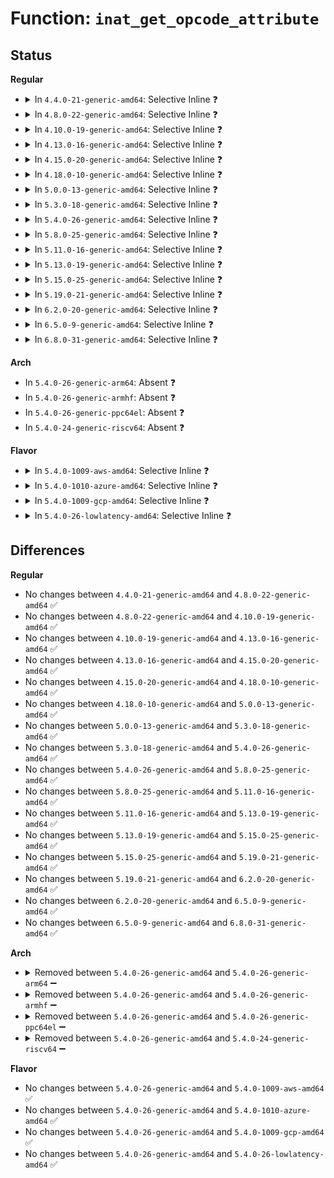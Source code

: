 # Function: <code>inat_get_opcode_attribute</code>

## Status
<b>Regular</b>
<ul>
<li>
<details>
<summary>In <code>4.4.0-21-generic-amd64</code>: Selective Inline ❓</summary>

```c
insn_attr_t inat_get_opcode_attribute(insn_byte_t opcode)
```

```json
{
  "name": "inat_get_opcode_attribute",
  "collision_type": "Unique Global",
  "inline_type": "Selective",
  "funcs": [
    {
      "addr": 18446744071583000368,
      "name": "inat_get_opcode_attribute",
      "external": true,
      "loc": "arch/x86/lib/inat.c:27",
      "file": "arch/x86/lib/inat.c",
      "inline": "not declared, inlined",
      "caller_inline": [
        "arch/x86/lib/inat.c:inat_get_last_prefix_id"
      ],
      "caller_func": [
        "arch/x86/kernel/kprobes/core.c:skip_prefixes"
      ]
    }
  ],
  "symbols": [
    {
      "addr": 18446744071583000368,
      "name": "inat_get_opcode_attribute",
      "section": ".text",
      "bind": "STB_GLOBAL",
      "size": 22
    }
  ]
}
```
</details>
</li>
<li>
<details>
<summary>In <code>4.8.0-22-generic-amd64</code>: Selective Inline ❓</summary>

```c
insn_attr_t inat_get_opcode_attribute(insn_byte_t opcode)
```

```json
{
  "name": "inat_get_opcode_attribute",
  "collision_type": "Unique Global",
  "inline_type": "Selective",
  "funcs": [
    {
      "addr": 18446744071583290149,
      "name": "inat_get_opcode_attribute",
      "external": true,
      "loc": "arch/x86/lib/inat.c:27",
      "file": "arch/x86/lib/inat.c",
      "inline": "not declared, inlined",
      "caller_inline": [
        "arch/x86/lib/inat.c:inat_get_last_prefix_id"
      ],
      "caller_func": [
        "arch/x86/kernel/kprobes/core.c:skip_prefixes"
      ]
    }
  ],
  "symbols": [
    {
      "addr": 18446744071583290112,
      "name": "inat_get_opcode_attribute",
      "section": ".text",
      "bind": "STB_GLOBAL",
      "size": 22
    }
  ]
}
```
</details>
</li>
<li>
<details>
<summary>In <code>4.10.0-19-generic-amd64</code>: Selective Inline ❓</summary>

```c
insn_attr_t inat_get_opcode_attribute(insn_byte_t opcode)
```

```json
{
  "name": "inat_get_opcode_attribute",
  "collision_type": "Unique Global",
  "inline_type": "Selective",
  "funcs": [
    {
      "addr": 18446744071583408805,
      "name": "inat_get_opcode_attribute",
      "external": true,
      "loc": "arch/x86/lib/inat.c:27",
      "file": "arch/x86/lib/inat.c",
      "inline": "not declared, inlined",
      "caller_inline": [
        "arch/x86/lib/inat.c:inat_get_last_prefix_id"
      ],
      "caller_func": [
        "arch/x86/kernel/kprobes/core.c:skip_prefixes"
      ]
    }
  ],
  "symbols": [
    {
      "addr": 18446744071583408768,
      "name": "inat_get_opcode_attribute",
      "section": ".text",
      "bind": "STB_GLOBAL",
      "size": 22
    }
  ]
}
```
</details>
</li>
<li>
<details>
<summary>In <code>4.13.0-16-generic-amd64</code>: Selective Inline ❓</summary>

```c
insn_attr_t inat_get_opcode_attribute(insn_byte_t opcode)
```

```json
{
  "name": "inat_get_opcode_attribute",
  "collision_type": "Unique Global",
  "inline_type": "Selective",
  "funcs": [
    {
      "addr": 18446744071588266085,
      "name": "inat_get_opcode_attribute",
      "external": true,
      "loc": "arch/x86/lib/inat.c:27",
      "file": "arch/x86/lib/inat.c",
      "inline": "not declared, inlined",
      "caller_inline": [
        "arch/x86/lib/inat.c:inat_get_last_prefix_id"
      ],
      "caller_func": [
        "arch/x86/kernel/kprobes/core.c:skip_prefixes"
      ]
    }
  ],
  "symbols": [
    {
      "addr": 18446744071588266048,
      "name": "inat_get_opcode_attribute",
      "section": ".text",
      "bind": "STB_GLOBAL",
      "size": 22
    }
  ]
}
```
</details>
</li>
<li>
<details>
<summary>In <code>4.15.0-20-generic-amd64</code>: Selective Inline ❓</summary>

```c
insn_attr_t inat_get_opcode_attribute(insn_byte_t opcode)
```

```json
{
  "name": "inat_get_opcode_attribute",
  "collision_type": "Unique Global",
  "inline_type": "Selective",
  "funcs": [
    {
      "addr": 18446744071588818629,
      "name": "inat_get_opcode_attribute",
      "external": true,
      "loc": "arch/x86/lib/inat.c:27",
      "file": "arch/x86/lib/inat.c",
      "inline": "not declared, inlined",
      "caller_inline": [
        "arch/x86/lib/inat.c:inat_get_last_prefix_id"
      ],
      "caller_func": [
        "arch/x86/kernel/kprobes/core.c:skip_prefixes",
        "arch/x86/kernel/uprobes.c:arch_uprobe_analyze_insn",
        "arch/x86/lib/insn-eval.c:get_seg_base_limit"
      ]
    }
  ],
  "symbols": [
    {
      "addr": 18446744071588818592,
      "name": "inat_get_opcode_attribute",
      "section": ".text",
      "bind": "STB_GLOBAL",
      "size": 22
    }
  ]
}
```
</details>
</li>
<li>
<details>
<summary>In <code>4.18.0-10-generic-amd64</code>: Selective Inline ❓</summary>

```c
insn_attr_t inat_get_opcode_attribute(insn_byte_t opcode)
```

```json
{
  "name": "inat_get_opcode_attribute",
  "collision_type": "Unique Global",
  "inline_type": "Selective",
  "funcs": [
    {
      "addr": 18446744071589196821,
      "name": "inat_get_opcode_attribute",
      "external": true,
      "loc": "arch/x86/lib/inat.c:27",
      "file": "arch/x86/lib/inat.c",
      "inline": "not declared, inlined",
      "caller_inline": [
        "arch/x86/lib/inat.c:inat_get_last_prefix_id"
      ],
      "caller_func": [
        "arch/x86/kernel/kprobes/core.c:skip_prefixes",
        "arch/x86/kernel/uprobes.c:arch_uprobe_analyze_insn",
        "arch/x86/lib/insn-eval.c:get_seg_base_limit"
      ]
    }
  ],
  "symbols": [
    {
      "addr": 18446744071589196784,
      "name": "inat_get_opcode_attribute",
      "section": ".text",
      "bind": "STB_GLOBAL",
      "size": 22
    }
  ]
}
```
</details>
</li>
<li>
<details>
<summary>In <code>5.0.0-13-generic-amd64</code>: Selective Inline ❓</summary>

```c
insn_attr_t inat_get_opcode_attribute(insn_byte_t opcode)
```

```json
{
  "name": "inat_get_opcode_attribute",
  "collision_type": "Unique Global",
  "inline_type": "Selective",
  "funcs": [
    {
      "addr": 18446744071589438277,
      "name": "inat_get_opcode_attribute",
      "external": true,
      "loc": "arch/x86/lib/inat.c:27",
      "file": "arch/x86/lib/inat.c",
      "inline": "not declared, inlined",
      "caller_inline": [
        "arch/x86/lib/inat.c:inat_get_last_prefix_id"
      ],
      "caller_func": [
        "arch/x86/kernel/kprobes/core.c:skip_prefixes",
        "arch/x86/kernel/uprobes.c:arch_uprobe_analyze_insn",
        "arch/x86/lib/insn-eval.c:get_seg_base_limit"
      ]
    }
  ],
  "symbols": [
    {
      "addr": 18446744071589438240,
      "name": "inat_get_opcode_attribute",
      "section": ".text",
      "bind": "STB_GLOBAL",
      "size": 22
    }
  ]
}
```
</details>
</li>
<li>
<details>
<summary>In <code>5.3.0-18-generic-amd64</code>: Selective Inline ❓</summary>

```c
insn_attr_t inat_get_opcode_attribute(insn_byte_t opcode)
```

```json
{
  "name": "inat_get_opcode_attribute",
  "collision_type": "Unique Global",
  "inline_type": "Selective",
  "funcs": [
    {
      "addr": 18446744071589896229,
      "name": "inat_get_opcode_attribute",
      "external": true,
      "loc": "arch/x86/lib/inat.c:13",
      "file": "arch/x86/lib/inat.c",
      "inline": "not declared, inlined",
      "caller_inline": [
        "arch/x86/lib/inat.c:inat_get_last_prefix_id"
      ],
      "caller_func": [
        "arch/x86/kernel/kprobes/core.c:skip_prefixes",
        "arch/x86/kernel/uprobes.c:arch_uprobe_analyze_insn",
        "arch/x86/lib/insn-eval.c:get_seg_base_limit"
      ]
    }
  ],
  "symbols": [
    {
      "addr": 18446744071589896192,
      "name": "inat_get_opcode_attribute",
      "section": ".text",
      "bind": "STB_GLOBAL",
      "size": 22
    }
  ]
}
```
</details>
</li>
<li>
<details>
<summary>In <code>5.4.0-26-generic-amd64</code>: Selective Inline ❓</summary>

```c
insn_attr_t inat_get_opcode_attribute(insn_byte_t opcode)
```

```json
{
  "name": "inat_get_opcode_attribute",
  "collision_type": "Unique Global",
  "inline_type": "Selective",
  "funcs": [
    {
      "addr": 18446744071590122213,
      "name": "inat_get_opcode_attribute",
      "external": true,
      "loc": "arch/x86/lib/inat.c:13",
      "file": "arch/x86/lib/inat.c",
      "inline": "not declared, inlined",
      "caller_inline": [
        "arch/x86/lib/inat.c:inat_get_last_prefix_id"
      ],
      "caller_func": [
        "arch/x86/kernel/kprobes/core.c:skip_prefixes",
        "arch/x86/kernel/uprobes.c:arch_uprobe_analyze_insn",
        "arch/x86/lib/insn-eval.c:get_seg_base_limit"
      ]
    }
  ],
  "symbols": [
    {
      "addr": 18446744071590122176,
      "name": "inat_get_opcode_attribute",
      "section": ".text",
      "bind": "STB_GLOBAL",
      "size": 22
    }
  ]
}
```
</details>
</li>
<li>
<details>
<summary>In <code>5.8.0-25-generic-amd64</code>: Selective Inline ❓</summary>

```c
insn_attr_t inat_get_opcode_attribute(insn_byte_t opcode)
```

```json
{
  "name": "inat_get_opcode_attribute",
  "collision_type": "Unique Global",
  "inline_type": "Selective",
  "funcs": [
    {
      "addr": 18446744071585126213,
      "name": "inat_get_opcode_attribute",
      "external": true,
      "loc": "arch/x86/lib/inat.c:13",
      "file": "arch/x86/lib/inat.c",
      "inline": "not declared, inlined",
      "caller_inline": [
        "arch/x86/lib/inat.c:inat_get_last_prefix_id"
      ],
      "caller_func": [
        "arch/x86/kernel/kprobes/core.c:resume_execution",
        "arch/x86/kernel/kprobes/core.c:arch_copy_kprobe",
        "arch/x86/kernel/kprobes/core.c:arch_copy_kprobe",
        "arch/x86/kernel/uprobes.c:uprobe_init_insn",
        "arch/x86/lib/insn-eval.c:get_seg_base_limit"
      ]
    }
  ],
  "symbols": [
    {
      "addr": 18446744071585126176,
      "name": "inat_get_opcode_attribute",
      "section": ".text",
      "bind": "STB_GLOBAL",
      "size": 22
    }
  ]
}
```
</details>
</li>
<li>
<details>
<summary>In <code>5.11.0-16-generic-amd64</code>: Selective Inline ❓</summary>

```c
insn_attr_t inat_get_opcode_attribute(insn_byte_t opcode)
```

```json
{
  "name": "inat_get_opcode_attribute",
  "collision_type": "Unique Global",
  "inline_type": "Selective",
  "funcs": [
    {
      "addr": 18446744071585277109,
      "name": "inat_get_opcode_attribute",
      "external": true,
      "loc": "arch/x86/lib/inat.c:13",
      "file": "arch/x86/lib/inat.c",
      "inline": "not declared, inlined",
      "caller_inline": [
        "arch/x86/lib/inat.c:inat_get_last_prefix_id"
      ],
      "caller_func": [
        "arch/x86/kernel/kprobes/core.c:resume_execution",
        "arch/x86/kernel/kprobes/core.c:arch_copy_kprobe",
        "arch/x86/kernel/kprobes/core.c:arch_copy_kprobe",
        "arch/x86/kernel/uprobes.c:uprobe_init_insn",
        "arch/x86/lib/insn-eval.c:get_seg_reg_override_idx"
      ]
    }
  ],
  "symbols": [
    {
      "addr": 18446744071585277072,
      "name": "inat_get_opcode_attribute",
      "section": ".text",
      "bind": "STB_GLOBAL",
      "size": 22
    }
  ]
}
```
</details>
</li>
<li>
<details>
<summary>In <code>5.13.0-19-generic-amd64</code>: Selective Inline ❓</summary>

```c
insn_attr_t inat_get_opcode_attribute(insn_byte_t opcode)
```

```json
{
  "name": "inat_get_opcode_attribute",
  "collision_type": "Unique Global",
  "inline_type": "Selective",
  "funcs": [
    {
      "addr": 18446744071585160597,
      "name": "inat_get_opcode_attribute",
      "external": true,
      "loc": "arch/x86/lib/inat.c:13",
      "file": "arch/x86/lib/inat.c",
      "inline": "not declared, inlined",
      "caller_inline": [
        "arch/x86/lib/inat.c:inat_get_last_prefix_id"
      ],
      "caller_func": [
        "arch/x86/kernel/uprobes.c:arch_uprobe_analyze_insn",
        "arch/x86/lib/insn-eval.c:get_seg_base_limit"
      ]
    }
  ],
  "symbols": [
    {
      "addr": 18446744071585160560,
      "name": "inat_get_opcode_attribute",
      "section": ".text",
      "bind": "STB_GLOBAL",
      "size": 22
    }
  ]
}
```
</details>
</li>
<li>
<details>
<summary>In <code>5.15.0-25-generic-amd64</code>: Selective Inline ❓</summary>

```c
insn_attr_t inat_get_opcode_attribute(insn_byte_t opcode)
```

```json
{
  "name": "inat_get_opcode_attribute",
  "collision_type": "Unique Global",
  "inline_type": "Selective",
  "funcs": [
    {
      "addr": 18446744071585613445,
      "name": "inat_get_opcode_attribute",
      "external": true,
      "loc": "arch/x86/lib/inat.c:13",
      "file": "arch/x86/lib/inat.c",
      "inline": "not declared, inlined",
      "caller_inline": [
        "arch/x86/lib/inat.c:inat_get_last_prefix_id"
      ],
      "caller_func": [
        "arch/x86/kernel/uprobes.c:arch_uprobe_analyze_insn",
        "arch/x86/lib/insn-eval.c:get_seg_base_limit"
      ]
    }
  ],
  "symbols": [
    {
      "addr": 18446744071585613408,
      "name": "inat_get_opcode_attribute",
      "section": ".text",
      "bind": "STB_GLOBAL",
      "size": 22
    }
  ]
}
```
</details>
</li>
<li>
<details>
<summary>In <code>5.19.0-21-generic-amd64</code>: Selective Inline ❓</summary>

```c
insn_attr_t inat_get_opcode_attribute(insn_byte_t opcode)
```

```json
{
  "name": "inat_get_opcode_attribute",
  "collision_type": "Unique Global",
  "inline_type": "Selective",
  "funcs": [
    {
      "addr": 18446744071586770501,
      "name": "inat_get_opcode_attribute",
      "external": true,
      "loc": "arch/x86/lib/inat.c:13",
      "file": "arch/x86/lib/inat.c",
      "inline": "not declared, inlined",
      "caller_inline": [
        "arch/x86/lib/inat.c:inat_get_last_prefix_id"
      ],
      "caller_func": [
        "arch/x86/kernel/kprobes/core.c:can_boost",
        "arch/x86/kernel/uprobes.c:arch_uprobe_analyze_insn",
        "arch/x86/lib/insn-eval.c:get_seg_base_limit",
        "arch/x86/lib/insn.c:insn_get_opcode",
        "arch/x86/lib/insn.c:insn_get_prefixes",
        "arch/x86/lib/insn.c:insn_get_prefixes",
        "arch/x86/lib/insn.c:insn_get_prefixes",
        "arch/x86/lib/insn.c:insn_get_prefixes"
      ]
    }
  ],
  "symbols": [
    {
      "addr": 18446744071586770464,
      "name": "inat_get_opcode_attribute",
      "section": ".text",
      "bind": "STB_GLOBAL",
      "size": 30
    }
  ]
}
```
</details>
</li>
<li>
<details>
<summary>In <code>6.2.0-20-generic-amd64</code>: Selective Inline ❓</summary>

```c
insn_attr_t inat_get_opcode_attribute(insn_byte_t opcode)
```

```json
{
  "name": "inat_get_opcode_attribute",
  "collision_type": "Unique Global",
  "inline_type": "Selective",
  "funcs": [
    {
      "addr": 18446744071595935989,
      "name": "inat_get_opcode_attribute",
      "external": true,
      "loc": "arch/x86/lib/inat.c:13",
      "file": "arch/x86/lib/inat.c",
      "inline": "not declared, inlined",
      "caller_inline": [
        "arch/x86/lib/inat.c:inat_get_last_prefix_id"
      ],
      "caller_func": [
        "arch/x86/kernel/kprobes/core.c:can_boost",
        "arch/x86/kernel/uprobes.c:uprobe_init_insn",
        "arch/x86/lib/insn-eval.c:get_seg_base_limit",
        "arch/x86/lib/insn.c:insn_get_opcode",
        "arch/x86/lib/insn.c:insn_get_prefixes",
        "arch/x86/lib/insn.c:insn_get_prefixes",
        "arch/x86/lib/insn.c:insn_get_prefixes",
        "arch/x86/lib/insn.c:insn_get_prefixes"
      ]
    }
  ],
  "symbols": [
    {
      "addr": 18446744071595935936,
      "name": "inat_get_opcode_attribute",
      "section": ".text",
      "bind": "STB_GLOBAL",
      "size": 30
    }
  ]
}
```
</details>
</li>
<li>
<details>
<summary>In <code>6.5.0-9-generic-amd64</code>: Selective Inline ❓</summary>

```c
insn_attr_t inat_get_opcode_attribute(insn_byte_t opcode)
```

```json
{
  "name": "inat_get_opcode_attribute",
  "collision_type": "Unique Global",
  "inline_type": "Selective",
  "funcs": [
    {
      "addr": 18446744071596454341,
      "name": "inat_get_opcode_attribute",
      "external": true,
      "loc": "arch/x86/lib/inat.c:13",
      "file": "arch/x86/lib/inat.c",
      "inline": "not declared, inlined",
      "caller_inline": [
        "arch/x86/lib/inat.c:inat_get_last_prefix_id"
      ],
      "caller_func": [
        "arch/x86/kernel/kprobes/core.c:can_boost",
        "arch/x86/kernel/uprobes.c:uprobe_init_insn",
        "arch/x86/lib/insn-eval.c:get_seg_base_limit",
        "arch/x86/lib/insn.c:insn_get_opcode",
        "arch/x86/lib/insn.c:insn_get_prefixes",
        "arch/x86/lib/insn.c:insn_get_prefixes",
        "arch/x86/lib/insn.c:insn_get_prefixes",
        "arch/x86/lib/insn.c:insn_get_prefixes"
      ]
    }
  ],
  "symbols": [
    {
      "addr": 18446744071596454288,
      "name": "inat_get_opcode_attribute",
      "section": ".text",
      "bind": "STB_GLOBAL",
      "size": 30
    }
  ]
}
```
</details>
</li>
<li>
<details>
<summary>In <code>6.8.0-31-generic-amd64</code>: Selective Inline ❓</summary>

```c
insn_attr_t inat_get_opcode_attribute(insn_byte_t opcode)
```

```json
{
  "name": "inat_get_opcode_attribute",
  "collision_type": "Unique Global",
  "inline_type": "Selective",
  "funcs": [
    {
      "addr": 18446744071597349365,
      "name": "inat_get_opcode_attribute",
      "external": true,
      "loc": "arch/x86/lib/inat.c:13",
      "file": "arch/x86/lib/inat.c",
      "inline": "not declared, inlined",
      "caller_inline": [
        "arch/x86/lib/inat.c:inat_get_last_prefix_id"
      ],
      "caller_func": [
        "arch/x86/kernel/kprobes/core.c:can_boost",
        "arch/x86/kernel/uprobes.c:uprobe_init_insn",
        "arch/x86/lib/insn-eval.c:get_seg_base_limit",
        "arch/x86/lib/insn.c:insn_get_opcode",
        "arch/x86/lib/insn.c:insn_get_prefixes",
        "arch/x86/lib/insn.c:insn_get_prefixes",
        "arch/x86/lib/insn.c:insn_get_prefixes",
        "arch/x86/lib/insn.c:insn_get_prefixes"
      ]
    }
  ],
  "symbols": [
    {
      "addr": 18446744071597349312,
      "name": "inat_get_opcode_attribute",
      "section": ".text",
      "bind": "STB_GLOBAL",
      "size": 30
    }
  ]
}
```
</details>
</li>
</ul>
<b>Arch</b>
<ul>
<li>
In <code>5.4.0-26-generic-arm64</code>: Absent ❓
</li>
<li>
In <code>5.4.0-26-generic-armhf</code>: Absent ❓
</li>
<li>
In <code>5.4.0-26-generic-ppc64el</code>: Absent ❓
</li>
<li>
In <code>5.4.0-24-generic-riscv64</code>: Absent ❓
</li>
</ul>
<b>Flavor</b>
<ul>
<li>
<details>
<summary>In <code>5.4.0-1009-aws-amd64</code>: Selective Inline ❓</summary>

```c
insn_attr_t inat_get_opcode_attribute(insn_byte_t opcode)
```

```json
{
  "name": "inat_get_opcode_attribute",
  "collision_type": "Unique Global",
  "inline_type": "Selective",
  "funcs": [
    {
      "addr": 18446744071589724469,
      "name": "inat_get_opcode_attribute",
      "external": true,
      "loc": "arch/x86/lib/inat.c:13",
      "file": "arch/x86/lib/inat.c",
      "inline": "not declared, inlined",
      "caller_inline": [
        "arch/x86/lib/inat.c:inat_get_last_prefix_id"
      ],
      "caller_func": [
        "arch/x86/kernel/kprobes/core.c:skip_prefixes",
        "arch/x86/kernel/uprobes.c:arch_uprobe_analyze_insn",
        "arch/x86/lib/insn-eval.c:get_seg_base_limit"
      ]
    }
  ],
  "symbols": [
    {
      "addr": 18446744071589724432,
      "name": "inat_get_opcode_attribute",
      "section": ".text",
      "bind": "STB_GLOBAL",
      "size": 22
    }
  ]
}
```
</details>
</li>
<li>
<details>
<summary>In <code>5.4.0-1010-azure-amd64</code>: Selective Inline ❓</summary>

```c
insn_attr_t inat_get_opcode_attribute(insn_byte_t opcode)
```

```json
{
  "name": "inat_get_opcode_attribute",
  "collision_type": "Unique Global",
  "inline_type": "Selective",
  "funcs": [
    {
      "addr": 18446744071589450245,
      "name": "inat_get_opcode_attribute",
      "external": true,
      "loc": "arch/x86/lib/inat.c:13",
      "file": "arch/x86/lib/inat.c",
      "inline": "not declared, inlined",
      "caller_inline": [
        "arch/x86/lib/inat.c:inat_get_last_prefix_id"
      ],
      "caller_func": [
        "arch/x86/kernel/kprobes/core.c:skip_prefixes",
        "arch/x86/kernel/uprobes.c:arch_uprobe_analyze_insn",
        "arch/x86/lib/insn-eval.c:get_seg_base_limit"
      ]
    }
  ],
  "symbols": [
    {
      "addr": 18446744071589450208,
      "name": "inat_get_opcode_attribute",
      "section": ".text",
      "bind": "STB_GLOBAL",
      "size": 22
    }
  ]
}
```
</details>
</li>
<li>
<details>
<summary>In <code>5.4.0-1009-gcp-amd64</code>: Selective Inline ❓</summary>

```c
insn_attr_t inat_get_opcode_attribute(insn_byte_t opcode)
```

```json
{
  "name": "inat_get_opcode_attribute",
  "collision_type": "Unique Global",
  "inline_type": "Selective",
  "funcs": [
    {
      "addr": 18446744071590167845,
      "name": "inat_get_opcode_attribute",
      "external": true,
      "loc": "arch/x86/lib/inat.c:13",
      "file": "arch/x86/lib/inat.c",
      "inline": "not declared, inlined",
      "caller_inline": [
        "arch/x86/lib/inat.c:inat_get_last_prefix_id"
      ],
      "caller_func": [
        "arch/x86/kernel/kprobes/core.c:skip_prefixes",
        "arch/x86/kernel/uprobes.c:arch_uprobe_analyze_insn",
        "arch/x86/lib/insn-eval.c:get_seg_base_limit"
      ]
    }
  ],
  "symbols": [
    {
      "addr": 18446744071590167808,
      "name": "inat_get_opcode_attribute",
      "section": ".text",
      "bind": "STB_GLOBAL",
      "size": 22
    }
  ]
}
```
</details>
</li>
<li>
<details>
<summary>In <code>5.4.0-26-lowlatency-amd64</code>: Selective Inline ❓</summary>

```c
insn_attr_t inat_get_opcode_attribute(insn_byte_t opcode)
```

```json
{
  "name": "inat_get_opcode_attribute",
  "collision_type": "Unique Global",
  "inline_type": "Selective",
  "funcs": [
    {
      "addr": 18446744071590218293,
      "name": "inat_get_opcode_attribute",
      "external": true,
      "loc": "arch/x86/lib/inat.c:13",
      "file": "arch/x86/lib/inat.c",
      "inline": "not declared, inlined",
      "caller_inline": [
        "arch/x86/lib/inat.c:inat_get_last_prefix_id"
      ],
      "caller_func": [
        "arch/x86/kernel/kprobes/core.c:skip_prefixes",
        "arch/x86/kernel/uprobes.c:arch_uprobe_analyze_insn",
        "arch/x86/lib/insn-eval.c:get_seg_base_limit"
      ]
    }
  ],
  "symbols": [
    {
      "addr": 18446744071590218256,
      "name": "inat_get_opcode_attribute",
      "section": ".text",
      "bind": "STB_GLOBAL",
      "size": 22
    }
  ]
}
```
</details>
</li>
</ul>

## Differences
<b>Regular</b>
<ul>
<li>
No changes between <code>4.4.0-21-generic-amd64</code> and <code>4.8.0-22-generic-amd64</code> ✅
</li>
<li>
No changes between <code>4.8.0-22-generic-amd64</code> and <code>4.10.0-19-generic-amd64</code> ✅
</li>
<li>
No changes between <code>4.10.0-19-generic-amd64</code> and <code>4.13.0-16-generic-amd64</code> ✅
</li>
<li>
No changes between <code>4.13.0-16-generic-amd64</code> and <code>4.15.0-20-generic-amd64</code> ✅
</li>
<li>
No changes between <code>4.15.0-20-generic-amd64</code> and <code>4.18.0-10-generic-amd64</code> ✅
</li>
<li>
No changes between <code>4.18.0-10-generic-amd64</code> and <code>5.0.0-13-generic-amd64</code> ✅
</li>
<li>
No changes between <code>5.0.0-13-generic-amd64</code> and <code>5.3.0-18-generic-amd64</code> ✅
</li>
<li>
No changes between <code>5.3.0-18-generic-amd64</code> and <code>5.4.0-26-generic-amd64</code> ✅
</li>
<li>
No changes between <code>5.4.0-26-generic-amd64</code> and <code>5.8.0-25-generic-amd64</code> ✅
</li>
<li>
No changes between <code>5.8.0-25-generic-amd64</code> and <code>5.11.0-16-generic-amd64</code> ✅
</li>
<li>
No changes between <code>5.11.0-16-generic-amd64</code> and <code>5.13.0-19-generic-amd64</code> ✅
</li>
<li>
No changes between <code>5.13.0-19-generic-amd64</code> and <code>5.15.0-25-generic-amd64</code> ✅
</li>
<li>
No changes between <code>5.15.0-25-generic-amd64</code> and <code>5.19.0-21-generic-amd64</code> ✅
</li>
<li>
No changes between <code>5.19.0-21-generic-amd64</code> and <code>6.2.0-20-generic-amd64</code> ✅
</li>
<li>
No changes between <code>6.2.0-20-generic-amd64</code> and <code>6.5.0-9-generic-amd64</code> ✅
</li>
<li>
No changes between <code>6.5.0-9-generic-amd64</code> and <code>6.8.0-31-generic-amd64</code> ✅
</li>
</ul>
<b>Arch</b>
<ul>
<li>
<details>
<summary>Removed between <code>5.4.0-26-generic-amd64</code> and <code>5.4.0-26-generic-arm64</code> ➖</summary>

```c
insn_attr_t inat_get_opcode_attribute(insn_byte_t opcode)
```
</details>
</li>
<li>
<details>
<summary>Removed between <code>5.4.0-26-generic-amd64</code> and <code>5.4.0-26-generic-armhf</code> ➖</summary>

```c
insn_attr_t inat_get_opcode_attribute(insn_byte_t opcode)
```
</details>
</li>
<li>
<details>
<summary>Removed between <code>5.4.0-26-generic-amd64</code> and <code>5.4.0-26-generic-ppc64el</code> ➖</summary>

```c
insn_attr_t inat_get_opcode_attribute(insn_byte_t opcode)
```
</details>
</li>
<li>
<details>
<summary>Removed between <code>5.4.0-26-generic-amd64</code> and <code>5.4.0-24-generic-riscv64</code> ➖</summary>

```c
insn_attr_t inat_get_opcode_attribute(insn_byte_t opcode)
```
</details>
</li>
</ul>
<b>Flavor</b>
<ul>
<li>
No changes between <code>5.4.0-26-generic-amd64</code> and <code>5.4.0-1009-aws-amd64</code> ✅
</li>
<li>
No changes between <code>5.4.0-26-generic-amd64</code> and <code>5.4.0-1010-azure-amd64</code> ✅
</li>
<li>
No changes between <code>5.4.0-26-generic-amd64</code> and <code>5.4.0-1009-gcp-amd64</code> ✅
</li>
<li>
No changes between <code>5.4.0-26-generic-amd64</code> and <code>5.4.0-26-lowlatency-amd64</code> ✅
</li>
</ul>

